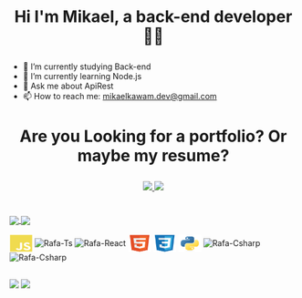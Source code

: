 #                                  <p align="center">      Hi I'm Mikael, a back-end developer 👋🏻 </p>

- 🔭 I’m currently studying  Back-end  
- 🌱 I’m currently learning Node.js 
- 💬 Ask me about ApiRest 
- 📫 How to reach me: mikaelkawam.dev@gmail.com  


 # <p align="center"> Are you Looking for a portfolio? Or maybe my resume? 
<div align="center">  
<a href="https://mikaelkawam.github.io" target="_blank"><img src="https://img.shields.io/badge/PORTFOLIO-7D4698?style=for-the-badge&logoColor=white" target="_blank">
 <a href="https://drive.google.com/file/d/1SheL-gTK8mfVyfmF8DASo0KyJlhKDY9h/view?usp=sharing" target="_blank"><img src="https://img.shields.io/badge/RESUME-7D4698?style=for-the-badge&logoColor=white" target="_blank"></a> 
</a> <h1>
</div>






<a href="https://github.com/MikaelKawam/github-readme-stats">
                     <img align="center" src="https://github-readme-stats.vercel.app/api?username=MikaelKawam&theme=synthwave&show_icons=true&count_private=true&hide=stars,prs,issues,contribs&title_color=2f90ed" />
</a>
<a href="https://github.com/MikaelKawam/github-readme-stats">
  <img align="center" src="https://github-readme-stats.vercel.app/api/top-langs/?username=MikaelKawam&layout=compact&theme=synthwave&title_color=2f90ed" />
</a>

<div style="display: inline_block"><br>
  <img align="center" alt="Rafa-Js" height="30" width="40" src="https://raw.githubusercontent.com/devicons/devicon/master/icons/javascript/javascript-plain.svg">
  <img align="center" alt="Rafa-Ts" height="30" width="40" src="https://cdn.jsdelivr.net/gh/devicons/devicon/icons/nodejs/nodejs-plain-wordmark.svg">
  <img align="center" alt="Rafa-React" height="30" width="40" src="https://cdn.jsdelivr.net/gh/devicons/devicon/icons/mongodb/mongodb-original-wordmark.svg">
  <img align="center" alt="Rafa-HTML" height="30" width="40" src="https://raw.githubusercontent.com/devicons/devicon/master/icons/html5/html5-original.svg">
  <img align="center" alt="Rafa-CSS" height="30" width="40" src="https://raw.githubusercontent.com/devicons/devicon/master/icons/css3/css3-original.svg">
  <img align="center" alt="Rafa-Python" height="30" width="40" src="https://raw.githubusercontent.com/devicons/devicon/master/icons/python/python-original.svg">
  <img align="center" alt="Rafa-Csharp" height="30" width="40" src="https://cdn.jsdelivr.net/gh/devicons/devicon/icons/postgresql/postgresql-original-wordmark.svg">
   <img align="center" alt="Rafa-Csharp" height="30" width="40" src="https://cdn.jsdelivr.net/gh/devicons/devicon/icons/docker/docker-original-wordmark.svg">
   
</div>

  ##
 
<div> 
  <a href = "mailto:mikaelkawam.dev@gmail.com"><img src="https://res.cloudinary.com/practicaldev/image/fetch/s--C75QF96b--/c_limit%2Cf_auto%2Cfl_progressive%2Cq_auto%2Cw_880/https://img.shields.io/badge/Gmail-D14836%3Fstyle%3Dfor-the-badge%26logo%3Dgmail%26logoColor%3Dwhite" target="_blank"></a>
  <a href="https://www.linkedin.com/in/mikaeldev/" target="_blank"><img src="https://img.shields.io/badge/-LinkedIn-%230077B5?style=for-the-badge&logo=linkedin&logoColor=white" target="_blank"></a> 
</div>

